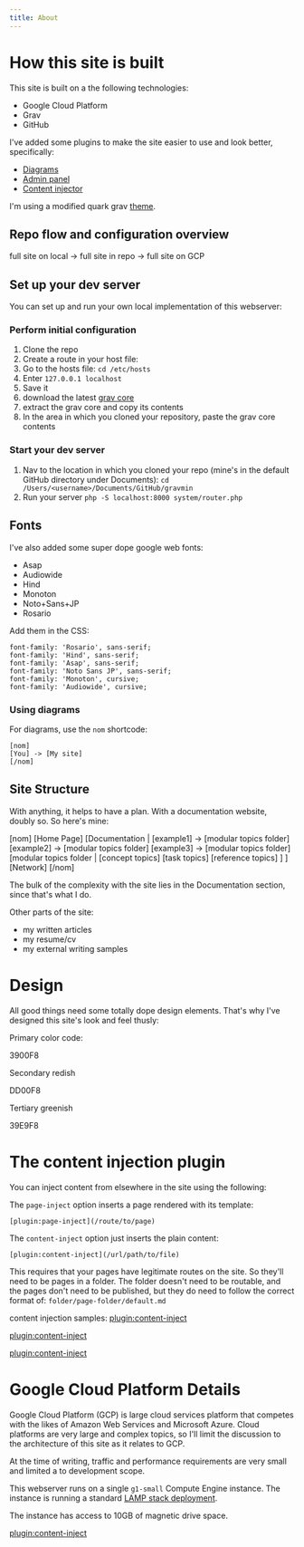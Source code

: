 ```yaml
---
title: About
---
```


# How this site is built

This site is built on a the following technologies:

* Google Cloud Platform
* Grav
* GitHub

I've added some plugins to make the site easier to use and look better, specifically:

* [Diagrams](https://github.com/OleVik/grav-plugin-nomnoml-uml-diagrams)
* [Admin panel](https://github.com/getgrav/grav-plugin-admin/blob/develop/README.md)
* [Content injector](https://github.com/getgrav/grav-plugin-page-inject)

I'm using a modified quark grav [theme](https://getgrav.org/downloads/themes).

## Repo flow and configuration overview

full site on local -> full site in repo -> full site on GCP

## Set up your dev server

You can set up and run your own local implementation of this webserver:

### Perform initial configuration

1. Clone the repo
2. Create a route in your host file:
  1. Go to the hosts file: `cd /etc/hosts`
  2. Enter `127.0.0.1 localhost`
  3. Save it
3. download the latest [grav core](https://getgrav.org/downloads)
4. extract the grav core and copy its contents
5. In the area in which you cloned your repository, paste the grav core contents

### Start your dev server

1. Nav to the location in which you cloned your repo (mine's in the default GitHub directory under Documents): `cd /Users/<username>/Documents/GitHub/gravmin`
2. Run your server `php -S localhost:8000 system/router.php`

## Fonts

I've also added some super dope google web fonts:

* Asap
* Audiowide
* Hind
* Monoton
* Noto+Sans+JP
* Rosario

Add them in the CSS:

```
font-family: 'Rosario', sans-serif;
font-family: 'Hind', sans-serif;
font-family: 'Asap', sans-serif;
font-family: 'Noto Sans JP', sans-serif;
font-family: 'Monoton', cursive;
font-family: 'Audiowide', cursive;
```

### Using diagrams

For diagrams, use the `nom` shortcode:

```
[nom]
[You] -> [My site]
[/nom]
```

## Site Structure

With anything, it helps to have a plan. With a documentation website, doubly so. So here's mine:

[nom]
[Home Page]
[Documentation |
  [example1] -> [modular topics folder]
  [example2] -> [modular topics folder]
  [example3] -> [modular topics folder]
  [modular topics folder |
    [concept topics]
    [task topics]
    [reference topics]
  ]
]
[Network]
[/nom]

The bulk of the complexity with the site lies in the Documentation section, since that's what I do.



Other parts of the site:
* my written articles
* my resume/cv
* my external writing samples


# Design

All good things need some totally dope design elements. That's why I've designed this site's look and feel thusly:

Primary color code:

3900F8

Secondary redish

DD00F8

Tertiary greenish

39E9F8


# The content injection plugin

You can inject content from elsewhere in the site using the following:

The `page-inject` option inserts a page rendered with its template:

`[plugin:page-inject](/route/to/page)`

The `content-inject` option just inserts the plain content:

`[plugin:content-inject](/url/path/to/file)`

This requires that your pages have legitimate routes on the site. So they'll need to be pages in a folder. The folder doesn't need to be routable, and the pages don't need to be published, but they do need to follow the correct format of: `folder/page-folder/default.md`


content injection samples:
[plugin:content-inject](/modular-topics/concept-topic)

[plugin:content-inject](/modular-topics/task-topic)

[plugin:content-inject](/modular-topics/reference-topic)

# Google Cloud Platform Details

Google Cloud Platform (GCP) is large cloud services platform that competes with the likes of Amazon Web Services and Microsoft Azure. Cloud platforms are very large and complex topics, so I'll limit the discussion to the architecture of this site as it relates to GCP.

At the time of writing, traffic and performance requirements are very small and limited a to development scope.

This webserver runs on a single `g1-small` Compute Engine instance. The instance is running a standard [LAMP stack deployment](https://console.cloud.google.com/marketplace/details/click-to-deploy-images/lamp).

The instance has access to 10GB of magnetic drive space.

[plugin:content-inject](/modular-topics/task-create-repository)
